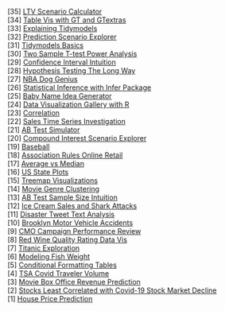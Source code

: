 [35] [LTV Scenario Calculator](https://github.com/analyticsgym/ltv_scenario_calculator)  
[34] [Table Vis with GT and GTextras](https://github.com/analyticsgym/table_vis_with_gt_and_gtExtras)  
[33] [Explaining Tidymodels](https://github.com/analyticsgym/explaining_tidymodels)  
[32] [Prediction Scenario Explorer](https://github.com/analyticsgym/prediction_scenario_explorer)  
[31] [Tidymodels Basics](https://github.com/analyticsgym/tidymodels_basics)  
[30] [Two Sample T-test Power Analysis](https://github.com/analyticsgym/two_sample_ttest_power_analysis)  
[29] [Confidence Interval Intuition](https://github.com/analyticsgym/confidence_interval_intuition)  
[28] [Hypothesis Testing The Long Way](https://github.com/analyticsgym/hypothesis_testing_the_long_way)  
[27] [NBA Dog Genius](https://github.com/analyticsgym/NBA_dog_genius)  
[26] [Statistical Inference with Infer Package](https://github.com/analyticsgym/statistical_inference_with_infer_package)  
[25] [Baby Name Idea Generator](https://github.com/analyticsgym/baby_name_idea_generator)  
[24] [Data Visualization Gallery with R](https://github.com/analyticsgym/data_visualization_gallery)  
[23] [Correlation](https://github.com/analyticsgym/correlation)  
[22] [Sales Time Series Investigation](https://github.com/analyticsgym/sales_time_series_investigation)  
[21] [AB Test Simulator](https://github.com/analyticsgym/ab_test_simulator)  
[20] [Compound Interest Scenario Explorer](https://github.com/analyticsgym/compound_interest_scenario_explorer)  
[19] [Baseball](https://github.com/analyticsgym/baseball/blob/main/sf_giants_2021_regular_season_wins/README.md)  
[18] [Association Rules Online Retail](https://github.com/analyticsgym/association_rules_online_retail)  
[17] [Average vs Median](https://github.com/analyticsgym/average_vs_median)  
[16] [US State Plots](https://github.com/analyticsgym/us_state_plots)  
[15] [Treemap Visualizations](https://github.com/analyticsgym/treemap_visualizations)  
[14] [Movie Genre Clustering](https://github.com/analyticsgym/movie_genre_clustering)  
[13] [AB Test Sample Size Intuition](https://github.com/analyticsgym/ab_test_sample_size_intuition)  
[12] [Ice Cream Sales and Shark Attacks](https://github.com/analyticsgym/ice_cream_sales_and_shark_attacks)  
[11] [Disaster Tweet Text Analysis](https://github.com/analyticsgym/disaster_tweet_text_analysis)  
[10] [Brooklyn Motor Vehicle Accidents](https://github.com/analyticsgym/Brooklyn_motor_vehicle_accidents)  
[9] [CMO Campaign Performance Review](https://github.com/analyticsgym/CMO_campaign_performance_review)  
[8] [Red Wine Quality Rating Data Vis](https://github.com/analyticsgym/red_wine_quality_rating_data_vis)  
[7] [Titanic Exploration](https://github.com/analyticsgym/Titanic_exploration)  
[6] [Modeling Fish Weight](https://github.com/analyticsgym/modeling_fish_weight)  
[5] [Conditional Formatting Tables](https://github.com/analyticsgym/conditional_formatting_tables)  
[4] [TSA Covid Traveler Volume](https://github.com/analyticsgym/TSA_covid_traveler_volume)  
[3] [Movie Box Office Revenue Prediction](https://github.com/analyticsgym/movie_box_office_revenue_prediction)  
[2] [Stocks Least Correlated with Covid-19 Stock Market Decline](https://github.com/analyticsgym/stocks_least_correlated_with_Covid-19_stock_market_decline)  
[1] [House Price Prediction](https://github.com/analyticsgym/house_price_prediction)  

